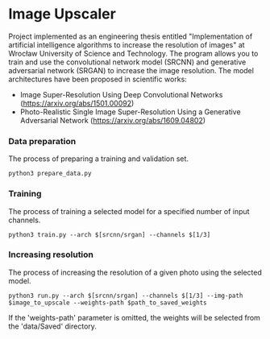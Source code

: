 # Image Upscaler
Project implemented as an engineering thesis entitled "Implementation of artificial intelligence algorithms to increase the resolution of images" at Wrocław University of Science and Technology. The program allows you to train and use the convolutional network model (SRCNN) and generative adversarial network (SRGAN) to increase the image resolution. The model architectures have been proposed in scientific works:
- Image Super-Resolution Using Deep Convolutional Networks (https://arxiv.org/abs/1501.00092)
- Photo-Realistic Single Image Super-Resolution Using a Generative Adversarial Network (https://arxiv.org/abs/1609.04802)

### Data preparation
The process of preparing a training and validation set.
```
python3 prepare_data.py
```
### Training
The process of training a selected model for a specified number of input channels.
```
python3 train.py --arch $[srcnn/srgan] --channels $[1/3]
```
### Increasing resolution
The process of increasing the resolution of a given photo using the selected model.
```
python3 run.py --arch $[srcnn/srgan] --channels $[1/3] --img-path $image_to_upscale --weights-path $path_to_saved_weights
```
If the 'weights-path' parameter is omitted, the weights will be selected from the 'data/Saved' directory.
